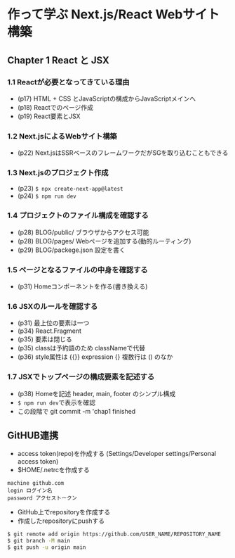 # 作って学ぶ Next.js/React Webサイト構築

## Chapter 1 React と JSX

### 1.1 Reactが必要となってきている理由

- (p17) HTML + CSS とJavaScriptの構成からJavaScriptメインへ
- (p18) Reactでのページ作成
- (p19) React要素とJSX

### 1.2 Next.jsによるWebサイト構築

- (p22) Next.jsはSSRベースのフレームワークだがSGを取り込むこともできる

### 1.3 Next.jsのプロジェクト作成

- (p23) ```$ npx create-next-app@latest```
- (p24) ```$ npm run dev```

### 1.4 プロジェクトのファイル構成を確認する

- (p28) BLOG/public/ ブラウザからアクセス可能
- (p28) BLOG/pages/  Webページを追加する(動的ルーティング)
- (p29) BLOG/packege.json 設定を書く

### 1.5 ページとなるファイルの中身を確認する

- (p31) Homeコンポーネントを作る(書き換える)

### 1.6 JSXのルールを確認する

- (p31) 最上位の要素は一つ
- (p34) React.Fragment
- (p35) 要素は閉じる
- (p35) classは予約語のため classNameで代替
- (p36) style属性は {{}} expression {} 複数行は () のなか

### 1.7 JSXでトップページの構成要素を記述する

- (p38) Homeを記述 header, main, footer のシンプル構成
- ```$ npm run dev```で表示を確認
- この段階で git commit -m 'chap1 finished

## GitHUB連携

- access token(repo)を作成する (Settings/Developer settings/Personal access token)
- $HOME/.netrcを作成する

```.netrc
machine github.com
login ログイン名
password アクセストークン
```

- GitHub上でrepositoryを作成する
- 作成したrepositoryにpushする

```sh
$ git remote add origin https://github.com/USER_NAME/REPOSITORY_NAME
$ git branch -M main
$ git push -u origin main
```
